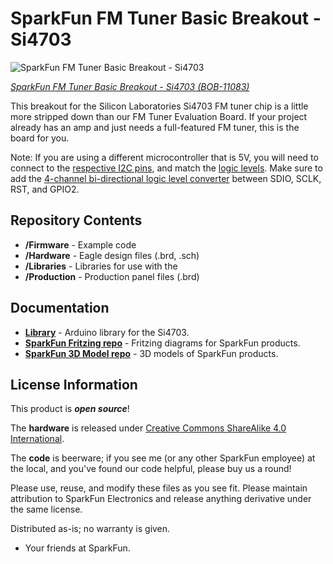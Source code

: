 SparkFun FM Tuner Basic Breakout - Si4703
========================================

![SparkFun FM Tuner Basic Breakout - Si4703](https://cdn.sparkfun.com//assets/parts/6/2/3/5/11083-02.jpg)

[*SparkFun FM Tuner Basic Breakout - Si4703 (BOB-11083)*](https://www.sparkfun.com/products/11083)

This breakout for the Silicon Laboratories Si4703 FM tuner chip is a little more stripped down than our FM Tuner Evaluation Board. If your project already has an amp and just needs a full-featured FM tuner, this is the board for you. 

Note: If you are using a different microcontroller that is 5V, you will need to connect to the [respective I2C pins](https://www.arduino.cc/en/reference/wire), and match the [logic levels](https://learn.sparkfun.com/tutorials/logic-levels). Make sure to add the [4-channel bi-directional logic level converter](https://www.sparkfun.com/products/12009) between SDIO, SCLK, RST, and GPIO2.

Repository Contents
-------------------

* **/Firmware** - Example code 
* **/Hardware** - Eagle design files (.brd, .sch)
* **/Libraries** - Libraries for use with the <PRODUCT NAME>
* **/Production** - Production panel files (.brd)

Documentation
--------------
* **[Library](https://github.com/sparkfun/SparkFun_Si4703_Arduino_Library)** - Arduino library for the Si4703.
* **[SparkFun Fritzing repo](https://github.com/sparkfun/Fritzing_Parts)** - Fritzing diagrams for SparkFun products.
* **[SparkFun 3D Model repo](https://github.com/sparkfun/3D_Models)** - 3D models of SparkFun products. 


License Information
-------------------
This product is _**open source**_! 

The **hardware** is released under [Creative Commons ShareAlike 4.0 International](https://creativecommons.org/licenses/by-sa/4.0/).

The **code** is beerware; if you see me (or any other SparkFun employee) at the local, and you've found our code helpful, please buy us a round!

Please use, reuse, and modify these files as you see fit. Please maintain attribution to SparkFun Electronics and release anything derivative under the same license.

Distributed as-is; no warranty is given.

- Your friends at SparkFun.


